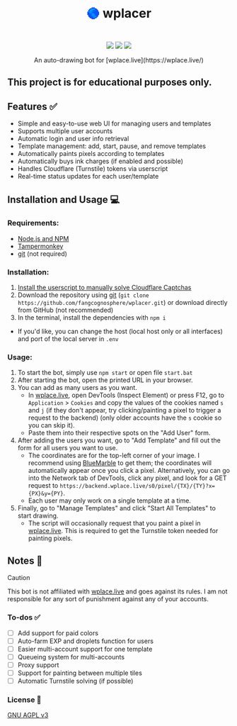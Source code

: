 <h1 align="center"><p style="display: inline-flex; align-items: center; gap: 0.25em"><img style="width: 30px; height: 30px;" src="public/icons/favicon.png"> wplacer</p></h1>

<p align="center"><img src="https://img.shields.io/github/package-json/v/fangcognosphere/wplacer">
<a href="LICENSE"><img src="https://img.shields.io/github/license/fangcognosphere/wplacer"></a>
<a href="README.md"><img src="https://img.shields.io/badge/tradução-português_(brasil)-green"></a><//p>
<p align="center">An auto-drawing bot for [wplace.live](https://wplace.live/)</p>

## This project is for educational purposes only.

## Features ✅

- Simple and easy-to-use web UI for managing users and templates
- Supports multiple user accounts
- Automatic login and user info retrieval
- Template management: add, start, pause, and remove templates
- Automatically paints pixels according to templates
- Automatically buys ink charges (if enabled and possible)
- Handles Cloudflare (Turnstile) tokens via userscript
- Real-time status updates for each user/template

## Installation and Usage 💻
### Requirements:
- [Node.js and NPM](https://nodejs.org/en/download)
- [Tampermonkey](https://www.tampermonkey.net/)
- [git](https://git-scm.com/downloads) (not required)
### Installation:
1. [Install the userscript to manually solve Cloudflare Captchas](https://raw.githubusercontent.com/fangcognosphere/wplacer/refs/heads/main/public/wplacer.user.js)
2. Download the repository using [git](https://git-scm.com/downloads) (`git clone https://github.com/fangcognosphere/wplacer.git`) or download directly from GitHub (not recommended) 
3. In the terminal, install the dependencies with `npm i`
- If you'd like, you can change the host (local host only or all interfaces) and port of the local server in `.env`
### Usage:
1. To start the bot, simply use `npm start` or open file `start.bat`
2. After starting the bot, open the printed URL in your browser.
3. You can add as many users as you want.
   - In [wplace.live](https://wplace.live/), open DevTools (Inspect Element) or press F12, go to `Application` > `Cookies` and copy the values of the cookies named `s` and `j` (if they don't appear, try clicking/painting a pixel to trigger a request to the backend) (only older accounts have the `s` cookie so you can skip it).
   - Paste them into their respective spots on the "Add User" form.
4. After adding the users you want, go to "Add Template" and fill out the form for all users you want to use.
   - The coordinates are for the top-left corner of your image. I recommend using [BlueMarble](https://github.com/SwingTheVine/Wplace-BlueMarble) to get them; the coordinates will automatically appear once you click a pixel. Alternatively, you can go into the Network tab of DevTools, click any pixel, and look for a GET request to `https://backend.wplace.live/s0/pixel/{TX}/{TY}?x={PX}&y={PY}`.
   - Each user may only work on a single template at a time.
5. Finally, go to "Manage Templates" and click "Start All Templates" to start drawing.
   - The script will occasionally request that you paint a pixel in [wplace.live](https://wplace.live/). This is required to get the Turnstile token needed for painting pixels.

## Notes 📝

> [!CAUTION]
> This bot is not affiliated with [wplace.live](https://wplace.live/) and goes against its rules. I am not responsible for any sort of punishment against any of your accounts.

### To-dos ✅
- [ ] Add support for paid colors
- [ ] Auto-farm EXP and droplets function for users
- [ ] Easier multi-account support for one template
- [ ] Queueing system for multi-accounts
- [ ] Proxy support
- [ ] Support for painting between multiple tiles
- [ ] Automatic Turnstile solving (if possible)

### License 📜

[GNU AGPL v3](LICENSE)
